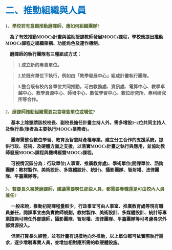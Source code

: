 # <font color=#0071C2 face=微軟正黑體>二、推動組織與人員</font>

<font face=微軟正黑體>

<font color=#4E6228 face=微軟正黑體><h4>
1、學校若有意願推動磨課師，應如何組織團隊? 
</font>

<p>&nbsp;&nbsp;&nbsp;&nbsp;為了有效推動MOOCs計畫與協助授課教師發展MOOCs課程，學校應提出推動MOOCs課程之組織架構、功能角色及運作機制。 </p>


<p>
&nbsp;&nbsp;&nbsp;&nbsp;磨課師的執行團隊有三種組成方式：</p>

><p>1.成立新的專責單位。</p>

><p>2.於既有單位下執行，例如由「教學發展中心」組成計畫執行團隊。</p>

><p>3.整合既有校內各單位共同推動，可由教務處、資訊處、電算中心、教學卓越中心、教學資源中心、師培中心、數位學習中心、數位研究所、專利研究所等合作。</p>


<font color=#4E6228 face=微軟正黑體><h4>
2、磨課師推動組織需要包含哪些單位或職位? 
</font>

<p>&nbsp;&nbsp;&nbsp;&nbsp;
基本上除邀請該校校長、副校長擔任計畫主持人外，需多增設1~2位共同主持人及執行長(後者為主要執行MOOCs業務者)。
</p>


<p>&nbsp;&nbsp;&nbsp;&nbsp;
團隊需整合數位學習、教育及智慧財產權專業，建立分工合作的支援系統，提供行政、技術、及硬體方面之支援，以落實MOOCs計畫之執行與應用，並協助教師發展MOOCs課程與機構經營MOOCs課程。
</p>


<p>&nbsp;&nbsp;&nbsp;&nbsp;
可視情況區分為：行政單位(人事室、推廣教育處)、學術單位(開課單位、諮詢團隊：教材製作、美術設計、多媒體設計、統計)、攝影團隊、智財權、法律團隊、平臺團隊等。
</p>


<font color=#4E6228 face=微軟正黑體><h4>
3、若要長久經營磨課師，建議需要聘任那些人員，都需要專職還是可由校內人員兼任?
</font>

<p>&nbsp;&nbsp;&nbsp;&nbsp;
一般來說，推動初期課程量較少，行政事宜可由人事室、推廣教育處等現有職員兼任，開課事宜由負責教師規劃，教材製作、美術設計、多媒體設計、統計等專業諮詢可聘任外部講師，攝影團隊、智財權、法律團隊、平臺團隊等可考慮尋求外部資源投入。
</p>


<p>&nbsp;&nbsp;&nbsp;&nbsp;
但若打算長久經營，並有計畫有規模地向外推動，以上單位都可依實際執行需求，逐步增聘專責人員，並增加相對應所需的軟硬體設施。
</p>